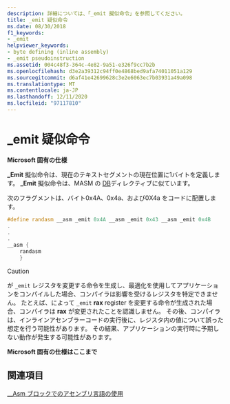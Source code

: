 ```yaml
---
description: 詳細については、「_emit 擬似命令」を参照してください。
title: _emit 疑似命令
ms.date: 08/30/2018
f1_keywords:
- _emit
helpviewer_keywords:
- byte defining (inline assembly)
- _emit pseudoinstruction
ms.assetid: 004c48f3-364c-4e82-9a51-e326f9cc7b2b
ms.openlocfilehash: d3e2a39312c94ff0e4868bed9afa74011051a129
ms.sourcegitcommit: d6af41e42699628c3e2e6063ec7b03931a49a098
ms.translationtype: MT
ms.contentlocale: ja-JP
ms.lasthandoff: 12/11/2020
ms.locfileid: "97117810"
---
```

# <a name="_emit-pseudoinstruction"></a>_emit 疑似命令

**Microsoft 固有の仕様**

**_Emit** 擬似命令は、現在のテキストセグメントの現在位置に1バイトを定義します。 **_Emit** 擬似命令は、MASM の [DB](../../assembler/masm/db.md)ディレクティブに似ています。

次のフラグメントは、バイト0x4A、0x4a、および0X4a をコードに配置します。

```cpp
#define randasm __asm _emit 0x4A __asm _emit 0x43 __asm _emit 0x4B
.
.
.
__asm {
    randasm
    }
```

> [!CAUTION]
> が `_emit` レジスタを変更する命令を生成し、最適化を使用してアプリケーションをコンパイルした場合、コンパイラは影響を受けるレジスタを特定できません。 たとえば、によって `_emit` **rax** register を変更する命令が生成された場合、コンパイラは **rax** が変更されたことを認識しません。 その後、コンパイラは、インラインアセンブラーコードの実行後に、レジスタ内の値について誤った想定を行う可能性があります。 その結果、アプリケーションの実行時に予期しない動作が発生する可能性があります。

**Microsoft 固有の仕様はここまで**

## <a name="see-also"></a>関連項目

[__Asm ブロックでのアセンブリ言語の使用](../../assembler/inline/using-assembly-language-in-asm-blocks.md)<br/>
